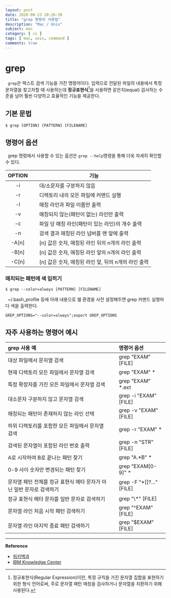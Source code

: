 ```yaml
---
layout: post
date: 2020-08-23 20:26:30
title: "grep 명령어 사용법"
description: "Mac / Unix"
subject: mac
category: [ cs ]
tags: [ mac, unix, command ]
comments: true
---
```


# grep

&nbsp; `grep`은 텍스트 검색 기능을 가진 명령어이다. 입력으로 전달된 파일의 내용에서 특정 문자열을 찾고자할 때 사용하는데 **정규표현식**[^1]을 사용하면 같은지(equal) 검사하는 수준을 넘어 훨씬 다양하고 효율적인 기능을 제공한다.

## 기본 문법

```
$ grep [OPTION] [PATTERN] [FILENAME]
```

## 명령어 옵션

&nbsp; grep 명령에서 사용할 수 있는 옵션은 `grep --help`명령을 통해 더욱 자세히 확인할 수 있다.

| OPTION | &nbsp; | <center> 기능 |
|:---:|:---:|:---|
| -i || 대/소문자를 구분하지 않음 |
| -r || 디렉토리 내의 모든 파일에 커맨드 실행 |
| -l || 매칭 라인과 파일 이름만 출력 |
| -v || 매칭되지 않는(패턴이 없는) 라인만 출력 |
| -c || 파일 당 매칭 라인(패턴이 있는 라인)의 개수 출력 |
| -n || 검색 결과 매칭된 라인 넘버를 맨 앞에 출력 |
| -A[n] || [n] 값은 숫자, 매칭된 라인 뒤의 n개의 라인 출력 |
| -B[n] || [n] 값은 숫자, 매칭된 라인 앞의 n개의 라인 출력 |
| -C[n] || [n] 값은 숫자, 매칭된 라인 앞, 뒤의 n개의 라인 출력 |

### 매치되는 패턴에 색 입히기

```
$ grep --color=always [PATTERN] [FILENAME]
```

&nbsp; ~/.bash_profile 등에 아래 내용으로 쉘 환경을 사전 설정해두면 grep 커맨드 실행마다 색을 출력한다.

```
GREP_OPTIONS="--color=always";export GREP_OPTIONS
```

## 자주 사용하는 명령어 예시

| grep 사용 예 | &nbsp; | 명령어 옵션 |
|:---|:---:|:---|
| 대상 파일에서 문자열 검색 || grep "EXAM" [FILE] |
| 현재 디렉토리 모든 파일에서 문자열 검색 || grep "EXAM" * |
| 특정 확장자를 가진 모든 파일에서 문자열 검색 || grep "EXAM" *.ext |
| 대소문자 구분하지 않고 문자열 검색 || grep -i "EXAM" [FILE] |
| 매칭되는 패턴이 존재하지 않는 라인 선택 || grep -v "EXAM" [FILE] |
| 하위 디렉토리를 포함한 모든 파일에서 문자열 검색 || grep -r "EXAM" * |
| 검색된 문자열이 포함된 라인 번호 출력 || grep -n "STR" [FILE] |
| A로 시작하여 B로 끝나는 패턴 찾기 || grep "A.*B" * |
| 0-9 사이 숫자만 변경되는 패턴 찾기 || grep "EXAM[0-9]" * |
| 문자열 패턴 전체를 정규 표현식 메타 문자가 아닌 일반 문자로 검색하기 || grep -F "*[]?..." [FILE] |
| 정규 표현식 메타 문자를 일반 문자로 검색하기 || grep "\\*" [FILE] |
| 문자열 라인 처음 시작 패턴 검색하기 || grep "^EXAM" [FILE] |
| 문자열 라인 마지막 종료 패턴 검색하기 || grep "$EXAM" [FILE] |

---
**Reference**
+ [위키백과](https://ko.wikipedia.org/wiki/Grep)
+ [IBM Knowledge Center](https://ibm.com/support/knowledgecenter/ko/ssw_ibm_i_73/rzahz/rzahzgrep.htm)


[^1]: 정규표현식(Regular Expression)이란, 특정 규칙을 가진 문자열 집합을 표현하기 위한 형식 언어로써, 주로 문자열 패턴 매칭을 검사하거나 문자열을 치환하기 위해 사용된다.
